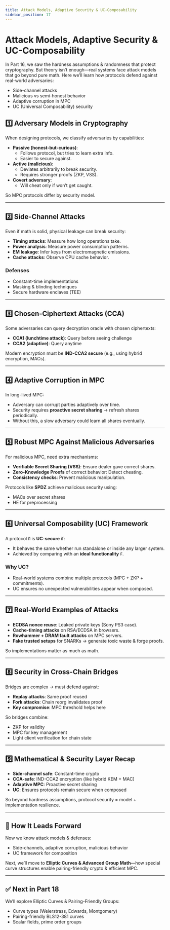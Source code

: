 ```yaml
---
title: Attack Models, Adaptive Security & UC-Composability
sidebar_position: 17
---
```


# Attack Models, Adaptive Security & UC-Composability

In Part 16, we saw the hardness assumptions & randomness that protect cryptography. But theory isn’t enough—real systems face attack models that go beyond pure math. Here we’ll learn how protocols defend against real-world adversaries:

-   Side-channel attacks
-   Malicious vs semi-honest behavior
-   Adaptive corruption in MPC
-   UC (Universal Composability) security

## 1️⃣ Adversary Models in Cryptography

When designing protocols, we classify adversaries by capabilities:

-   **Passive (honest-but-curious)**:
    -   Follows protocol, but tries to learn extra info.
    -   Easier to secure against.
-   **Active (malicious)**:
    -   Deviates arbitrarily to break security.
    -   Requires stronger proofs (ZKP, VSS).
-   **Covert adversary**:
    -   Will cheat only if won’t get caught.

So MPC protocols differ by security model.

---

## 2️⃣ Side-Channel Attacks

Even if math is solid, physical leakage can break security:

-   **Timing attacks**: Measure how long operations take.
-   **Power analysis**: Measure power consumption patterns.
-   **EM leakage**: Infer keys from electromagnetic emissions.
-   **Cache attacks**: Observe CPU cache behavior.

### Defenses

-   Constant-time implementations
-   Masking & blinding techniques
-   Secure hardware enclaves (TEE)

---

## 3️⃣ Chosen-Ciphertext Attacks (CCA)

Some adversaries can query decryption oracle with chosen ciphertexts:

-   **CCA1 (lunchtime attack)**: Query before seeing challenge
-   **CCA2 (adaptive)**: Query anytime

Modern encryption must be **IND-CCA2 secure** (e.g., using hybrid encryption, MACs).

---

## 4️⃣ Adaptive Corruption in MPC

In long-lived MPC:

-   Adversary can corrupt parties adaptively over time.
-   Security requires **proactive secret sharing** → refresh shares periodically.
-   Without this, a slow adversary could learn all shares eventually.

---

## 5️⃣ Robust MPC Against Malicious Adversaries

For malicious MPC, need extra mechanisms:

-   **Verifiable Secret Sharing (VSS)**: Ensure dealer gave correct shares.
-   **Zero-Knowledge Proofs** of correct behavior: Detect cheating.
-   **Consistency checks**: Prevent malicious manipulation.

Protocols like **SPDZ** achieve malicious security using:

-   MACs over secret shares
-   HE for preprocessing

---

## 6️⃣ Universal Composability (UC) Framework

A protocol `Π` is **UC-secure** if:

-   It behaves the same whether run standalone or inside any larger system.
-   Achieved by comparing with an **ideal functionality** `F`.

### Why UC?

-   Real-world systems combine multiple protocols (MPC + ZKP + commitments).
-   UC ensures no unexpected vulnerabilities appear when composed.

---

## 7️⃣ Real-World Examples of Attacks

-   **ECDSA nonce reuse**: Leaked private keys (Sony PS3 case).
-   **Cache-timing attacks** on RSA/ECDSA in browsers.
-   **Rowhammer + DRAM fault attacks** on MPC servers.
-   **Fake trusted setups** for SNARKs → generate toxic waste & forge proofs.

So implementations matter as much as math.

---

## 8️⃣ Security in Cross-Chain Bridges

Bridges are complex → must defend against:

-   **Replay attacks**: Same proof reused
-   **Fork attacks**: Chain reorg invalidates proof
-   **Key compromise**: MPC threshold helps here

So bridges combine:

-   ZKP for validity
-   MPC for key management
-   Light client verification for chain state

---

## 9️⃣ Mathematical & Security Layer Recap

-   **Side-channel safe**: Constant-time crypto
-   **CCA-safe**: IND-CCA2 encryption (like hybrid KEM + MAC)
-   **Adaptive MPC**: Proactive secret sharing
-   **UC**: Ensures protocols remain secure when composed

So beyond hardness assumptions, protocol security = model + implementation resilience.

---

## 🔗 How It Leads Forward

Now we know attack models & defenses:

-   Side-channels, adaptive corruption, malicious behavior
-   UC framework for composition

Next, we’ll move to **Elliptic Curves & Advanced Group Math**—how special curve structures enable pairing-friendly crypto & efficient MPC.

---

## ✅ Next in Part 18

We’ll explore Elliptic Curves & Pairing-Friendly Groups:

-   Curve types (Weierstrass, Edwards, Montgomery)
-   Pairing-friendly BLS12-381 curves
-   Scalar fields, prime order groups
